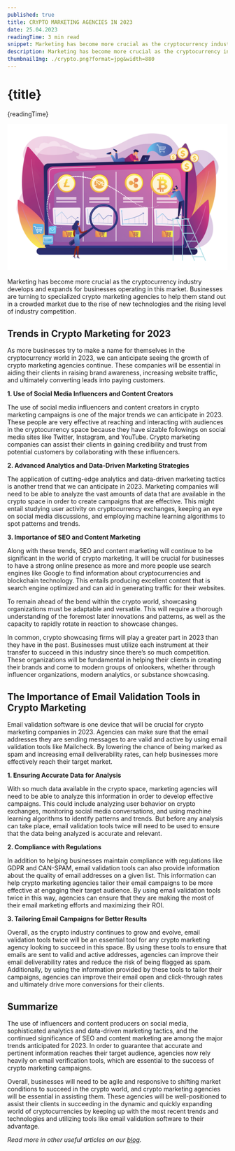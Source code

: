 ```yaml
---
published: true
title: CRYPTO MARKETING AGENCIES IN 2023
date: 25.04.2023
readingTime: 3 min read
snippet: Marketing has become more crucial as the cryptocurrency industry develops and expands for businesses operating in this market.
description: Marketing has become more crucial as the cryptocurrency industry develops and expands for businesses operating in this market.
thumbnailImg: ./crypto.png?format=jpg&width=880
---
```


# {title}

{readingTime}

![Crypto Marketing](./crypto.png?format=webp;jpg;png;avif&srcset&width=880)

Marketing has become more crucial as the cryptocurrency industry develops and expands for businesses operating in this market. Businesses are turning to specialized crypto marketing agencies to help them stand out in a crowded market due to the rise of new technologies and the rising level of industry competition.

## Trends in Crypto Marketing for 2023

As more businesses try to make a name for themselves in the cryptocurrency world in 2023, we can anticipate seeing the growth of crypto marketing agencies continue. These companies will be essential in aiding their clients in raising brand awareness, increasing website traffic, and ultimately converting leads into paying customers.

**1. Use of Social Media Influencers and Content Creators**

The use of social media influencers and content creators in crypto marketing campaigns is one of the major trends we can anticipate in 2023. These people are very effective at reaching and interacting with audiences in the cryptocurrency space because they have sizable followings on social media sites like Twitter, Instagram, and YouTube. Crypto marketing companies can assist their clients in gaining credibility and trust from potential customers by collaborating with these influencers.

**2. Advanced Analytics and Data-Driven Marketing Strategies**

The application of cutting-edge analytics and data-driven marketing tactics is another trend that we can anticipate in 2023. Marketing companies will need to be able to analyze the vast amounts of data that are available in the crypto space in order to create campaigns that are effective. This might entail studying user activity on cryptocurrency exchanges, keeping an eye on social media discussions, and employing machine learning algorithms to spot patterns and trends.

**3. Importance of SEO and Content Marketing**

Along with these trends, SEO and content marketing will continue to be significant in the world of crypto marketing. It will be crucial for businesses to have a strong online presence as more and more people use search engines like Google to find information about cryptocurrencies and blockchain technology. This entails producing excellent content that is search engine optimized and can aid in generating traffic for their websites.

To remain ahead of the bend within the crypto world, showcasing organizations must be adaptable and versatile. This will require a thorough understanding of the foremost later innovations and patterns, as well as the capacity to rapidly rotate in reaction to showcase changes.

In common, crypto showcasing firms will play a greater part in 2023 than they have in the past. Businesses must utilize each instrument at their transfer to succeed in this industry since there’s so much competition. These organizations will be fundamental in helping their clients in creating their brands and come to modern groups of onlookers, whether through influencer organizations, modern analytics, or substance showcasing.

## The Importance of Email Validation Tools in Crypto Marketing

Email validation software is one device that will be crucial for crypto marketing companies in 2023. Agencies can make sure that the email addresses they are sending messages to are valid and active by using email validation tools like Mailcheck. By lowering the chance of being marked as spam and increasing email deliverability rates, can help businesses more effectively reach their target market.

**1. Ensuring Accurate Data for Analysis**

With so much data available in the crypto space, marketing agencies will need to be able to analyze this information in order to develop effective campaigns. This could include analyzing user behavior on crypto exchanges, monitoring social media conversations, and using machine learning algorithms to identify patterns and trends. But before any analysis can take place, email validation tools twice will need to be used to ensure that the data being analyzed is accurate and relevant.

**2. Compliance with Regulations**

In addition to helping businesses maintain compliance with regulations like GDPR and CAN-SPAM, email validation tools can also provide information about the quality of email addresses on a given list. This information can help crypto marketing agencies tailor their email campaigns to be more effective at engaging their target audience. By using email validation tools twice in this way, agencies can ensure that they are making the most of their email marketing efforts and maximizing their ROI.

**3. Tailoring Email Campaigns for Better Results**

Overall, as the crypto industry continues to grow and evolve, email validation tools twice will be an essential tool for any crypto marketing agency looking to succeed in this space. By using these tools to ensure that emails are sent to valid and active addresses, agencies can improve their email deliverability rates and reduce the risk of being flagged as spam. Additionally, by using the information provided by these tools to tailor their campaigns, agencies can improve their email open and click-through rates and ultimately drive more conversions for their clients.

## Summarize

The use of influencers and content producers on social media, sophisticated analytics and data-driven marketing tactics, and the continued significance of SEO and content marketing are among the major trends anticipated for 2023. In order to guarantee that accurate and pertinent information reaches their target audience, agencies now rely heavily on email verification tools, which are essential to the success of crypto marketing campaigns.

Overall, businesses will need to be agile and responsive to shifting market conditions to succeed in the crypto world, and crypto marketing agencies will be essential in assisting them. These agencies will be well-positioned to assist their clients in succeeding in the dynamic and quickly expanding world of cryptocurrencies by keeping up with the most recent trends and technologies and utilizing tools like email validation software to their advantage.

_Read more in other useful articles on our [blog](/blog)._
